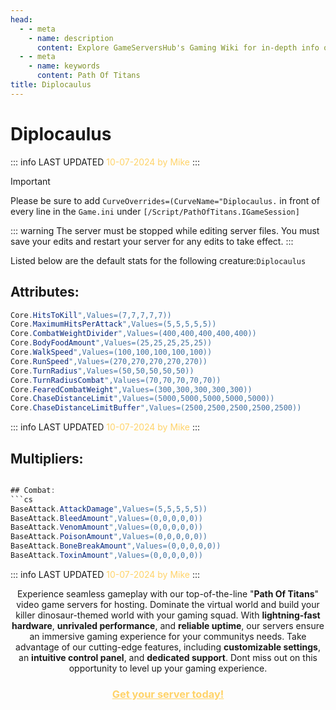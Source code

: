 ```yaml
---
head:
  - - meta
    - name: description
      content: Explore GameServersHub's Gaming Wiki for in-depth info on Path of Titans. Find details on gameplay, features, and updates for the ultimate dino MMO adventure! 
  - - meta
    - name: keywords
      content: Path Of Titans
title: Diplocaulus
---
```

# Diplocaulus
::: info LAST UPDATED
<span style="color: #ffd369;">10-07-2024 by Mike</span>
:::

> [!IMPORTANT]
>Please be sure to add `CurveOverrides=(CurveName="Diplocaulus.` in front of every line in the `Game.ini` under `[/Script/PathOfTitans.IGameSession]`

::: warning
The server must be stopped while editing server files. You must save your edits and restart your server for any edits to take effect.
:::

Listed below are the default stats for the following creature:`Diplocaulus`

## Attributes:
```cs
Core.HitsToKill",Values=(7,7,7,7,7))
Core.MaximumHitsPerAttack",Values=(5,5,5,5,5))
Core.CombatWeightDivider",Values=(400,400,400,400,400))
Core.BodyFoodAmount",Values=(25,25,25,25,25))
Core.WalkSpeed",Values=(100,100,100,100,100))
Core.RunSpeed",Values=(270,270,270,270,270))
Core.TurnRadius",Values=(50,50,50,50,50))
Core.TurnRadiusCombat",Values=(70,70,70,70,70))
Core.FearedCombatWeight",Values=(300,300,300,300,300))
Core.ChaseDistanceLimit",Values=(5000,5000,5000,5000,5000))
Core.ChaseDistanceLimitBuffer",Values=(2500,2500,2500,2500,2500))
```
::: info LAST UPDATED
<span style="color: #ffd369;">10-07-2024 by Mike</span>
:::

## Multipliers:
```cs

## Combat:
```cs
BaseAttack.AttackDamage",Values=(5,5,5,5,5))
BaseAttack.BleedAmount",Values=(0,0,0,0,0))
BaseAttack.VenomAmount",Values=(0,0,0,0,0))
BaseAttack.PoisonAmount",Values=(0,0,0,0,0))
BaseAttack.BoneBreakAmount",Values=(0,0,0,0,0))
BaseAttack.ToxinAmount",Values=(0,0,0,0,0))
```
::: info LAST UPDATED
<span style="color: #ffd369;">10-07-2024 by Mike</span>
:::
<p style="text-align: center;"><span data-preserver-spaces="true">Experience seamless gameplay with our top-of-the-line "</span><strong><span data-preserver-spaces="true">Path Of Titans</span></strong><span data-preserver-spaces="true">" video game servers for hosting. Dominate the virtual world and build your killer dinosaur-themed world with your gaming squad. </span><span data-preserver-spaces="true">With </span><strong><span data-preserver-spaces="true">lightning-fast hardware</span></strong><span data-preserver-spaces="true">, </span><strong><span data-preserver-spaces="true">unrivaled performance</span></strong><span data-preserver-spaces="true">, and </span><strong><span data-preserver-spaces="true">reliable uptime</span></strong><span data-preserver-spaces="true">, our servers ensure an immersive gaming experience for your communitys needs. </span><span data-preserver-spaces="true">Take advantage of our cutting-edge features, including </span><strong><span data-preserver-spaces="true">customizable settings</span></strong><span data-preserver-spaces="true">, an </span><strong><span data-preserver-spaces="true">intuitive control panel</span></strong><span data-preserver-spaces="true">, and </span><strong><span data-preserver-spaces="true">dedicated support</span></strong><span data-preserver-spaces="true">. Dont miss out on this opportunity to level up your gaming experience.</span></p>
<h3 style="text-align: center;"><span style="color: #ffd369;"><a style="color: #ffd369;" href="https://gameservershub.com/hosting/path-of-titans/"><strong>Get your server today!</strong></a></span></h3>